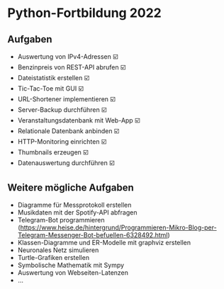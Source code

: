 
# Python-Fortbildung 2022

## Aufgaben

* Auswertung von IPv4-Adressen                      ☑️
* Benzinpreis von REST-API abrufen                  ☑️
* Dateistatistik erstellen                          ☑️
* Tic-Tac-Toe mit GUI                               ☑️
* URL-Shortener implementieren                      ☑️
* Server-Backup durchführen                         ☑️
* Veranstaltungsdatenbank mit Web-App               ☑️
* Relationale Datenbank anbinden                    ☑️
* HTTP-Monitoring einrichten                        ☑️
* Thumbnails erzeugen                               ☑️
* Datenauswertung durchführen                       ☑️

## Weitere mögliche Aufgaben

* Diagramme für Messprotokoll erstellen
* Musikdaten mit der Spotify-API abfragen
* Telegram-Bot programmieren (https://www.heise.de/hintergrund/Programmieren-Mikro-Blog-per-Telegram-Messenger-Bot-befuellen-6328492.html)
* Klassen-Diagramme und ER-Modelle mit graphviz erstellen
* Neuronales Netz simulieren
* Turtle-Grafiken erstellen
* Symbolische Mathematik mit Sympy
* Auswertung von Webseiten-Latenzen
* ...
